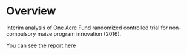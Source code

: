 # Overview

Interim analysis of [One Acre Fund](https://oneacrefund.org/) randomized controlled trial for non-compulsory maize program innovation (2016).

You can see the report [here](https://michael-bar.github.io/OAF-RCT_analysis/NCM.html)
